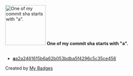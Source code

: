 <img src="https://my-badges.github.io/my-badges/a-commit.png" alt="One of my commit sha starts with &quot;a&quot;." title="One of my commit sha starts with &quot;a&quot;." width="128">
<strong>One of my commit sha starts with &quot;a&quot;.</strong>
<br><br>

- <a href="https://github.com/OverOrion/opentelemetry-collector-contrib/commit/aa2a2461615b6a62b053bdba5f4296c5c35ce456"><strong>a</strong>a2a2461615b6a62b053bdba5f4296c5c35ce456</a>


Created by <a href="https://github.com/my-badges/my-badges">My Badges</a>